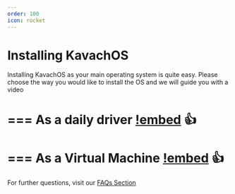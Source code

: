 ```yaml
---
order: 100
icon: rocket
---
```


# Installing KavachOS 

Installing KavachOS as your main operating system is quite easy. Please choose the way you would like to install the OS and we will guide you with a video

=== As a daily driver
[!embed](https://www.youtube.com/watch?v=Dzdg-0vldW4) :+1:
===
=== As a Virtual Machine
[!embed](https://www.youtube.com/watch?v=Dzdg-0vldW4) :+1:
===

For further questions, visit our [FAQs Section](faq.md)
